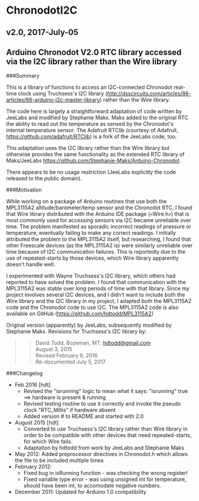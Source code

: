 # ChronodotI2C 
## v2.0, 2017-July-05
## Arduino Chronodot V2.0 RTC library accessed via the I2C library rather than the Wire library

###Summary

This is a library of functions to access an I2C-connected Chronodot real-time clock using Truchsess's I2C library (<http://dsscircuits.com/articles/86-articles/66-arduino-i2c-master-library>) rather than the Wire library.  

The code here is largely a straightforward adaptation of code written by JeeLabs and modified by Stephanie Maks.  Maks added to the original RTC the ability to read out the temperature as sensed by the Chronodot's internal temperature sensor.  The Adafruit RTClib (courtesy of Adafruit, <https://github.com/adafruit/RTClib>) is a fork of the JeeLabs code, too. 

This adaptation uses the I2C library rather than the Wire library but otherwise provides the same functionality as the extended RTC library of Maks/JeeLabs <https://github.com/Stephanie-Maks/Arduino-Chronodot>.

There appears to be no usage restriction (JeeLabs explicitly the code released to the public domain). 
 
###Motivation

While working on a package of Arduino routines that use both the MPL3115A2 altitude/barometer/temp sensor and the Chronodot RTC, I found that Wire library distributed with the Arduino IDE package (`<`Wire.h`>`) that is most commonly used for accessing sensors via I2C became unreliable over time. The problem manifested as sporadic incorrect readings of pressure or temperature, eventually failing to make any correct readings.  I initially attributed the problem to the MPL3115A2 itself, but researching, I found that other Freescale devices (as the MPL3115A2 is) were similarly unreliable over time because of I2C communication failures.  This is reportedly due to the use of repeated-starts by those devices, which Wire library apparently doesn't handle well.

I experimented with Wayne Truchsess's I2C library, which others had reported to have solved the problem.  I found that communication with the MPL3115A2 was stable over long periods of time with that library. Since my project involves several I2C devices, and I didn't want to include both the Wire library and the I2C library in my project, I adapted both the MPL3115A2 code and the Chronodot code to use I2C.  The MPL3115A2 code is also available on GitHub (<https://github.com/hdtodd/MPL3115A2>)

Original version (apparently) by JeeLabs, subsequently modified by Stephanie Maks. Revisions for Truchsess's I2C library by:

>>David Todd, Bozeman, MT: <hdtodd@gmail.com>  
>>August 3, 2015  
>>Revised February 9, 2016  
>>Re-documented July 5, 2017


###Changelog

* Feb 2016 [hdt] 
	* Revised the "isrunning" logic to mean what it says: "isrunning" true ==> hardware is present & running
	* 	Revised testing routine to use it correctly and
		invoke the pseudo clock "RTC_Millis" if hardware absent
	*  	Added version # to README and started with 2.0
* August 2015	[hdt] 
	* Converted to use Truchsess's I2C library rather than Wire library in order to be compatible with other devices that need repeated-starts, for which Wire fails.
	* Adaptation by hdtodd from work by JeeLabs and Stephanie Maks
* May 2012:	Added preprocessor directives in Chronodot.h which allows the file to be included multiple times
* February 2012:  
	* Fixed bug in isRunning function - was checking the wrong register!
	* Fixed variable type error - was using unsigned int for temperature, should have been int, to accomodate negative numbers.
* December 2011:	Updated for Arduino 1.0 compatibility

